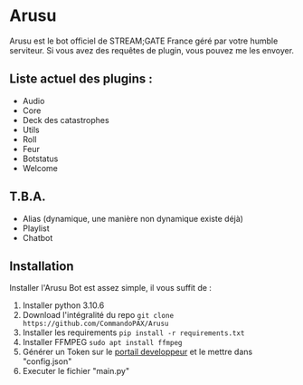 # Arusu
Arusu est le bot officiel de STREAM;GATE France géré par votre humble serviteur.
Si vous avez des requêtes de plugin, vous pouvez me les envoyer.

## Liste actuel des plugins :
- Audio
- Core
- Deck des catastrophes
- Utils
- Roll
- Feur
- Botstatus
- Welcome

## T.B.A.

- Alias (dynamique, une manière non dynamique existe déjà)
- Playlist
- Chatbot

## Installation

Installer l'Arusu Bot est assez simple, il vous suffit de :
1. Installer python 3.10.6
2. Download l'intégralité du repo
`git clone https://github.com/CommandoPAX/Arusu`
3. Installer les requirements
`pip install -r requirements.txt`
4. Installer FFMPEG
`sudo apt install ffmpeg`
5. Générer un Token sur le [portail developpeur](https://discord.com/developers/docs/intro) et le mettre dans "config.json"
6. Executer le fichier "main.py"
